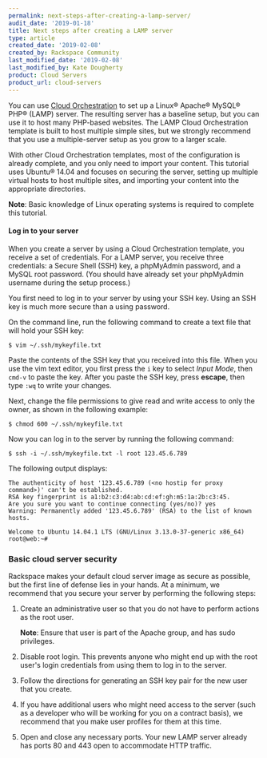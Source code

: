 ```yaml
---
permalink: next-steps-after-creating-a-lamp-server/
audit_date: '2019-01-18'
title: Next steps after creating a LAMP server
type: article
created_date: '2019-02-08'
created_by: Rackspace Community
last_modified_date: '2019-02-08'
last_modified_by: Kate Dougherty
product: Cloud Servers
product_url: cloud-servers
---
```

You can use [Cloud
Orchestration](/how-to/quick-set-up-with-rackspace-cloud-orchestration/) to
set up a Linux&reg; Apache&reg; MySQL&reg; PHP&reg; (LAMP) server. The
resulting server has a baseline setup, but you can use it to host many 
PHP-based websites. The LAMP Cloud Orchestration template is built to host
multiple simple sites, but we strongly recommend that you use a 
multiple-server setup as you grow to a larger scale.

With other Cloud Orchestration templates, most of the configuration is already
complete, and you only need to import your content. This tutorial uses
Ubuntu&reg; 14.04 and focuses on securing the server, setting up multiple
virtual hosts to host multiple sites, and importing your content into the
appropriate directories.

**Note**: Basic knowledge of Linux operating systems is required to complete
this tutorial.

#### Log in to your server

When you create a server by using a Cloud Orchestration template, you receive
a set of credentials. For a LAMP server, you receive three credentials: a
Secure Shell (SSH) key, a phpMyAdmin password, and a MySQL root password. (You
should have already set your phpMyAdmin username during the setup process.)

You first need to log in to your server by using your SSH key. Using an SSH
key is much more secure than a using password.

On the command line, run the following command to create a text file that
will hold your SSH key:

    $ vim ~/.ssh/mykeyfile.txt

Paste the contents of the SSH key that you received into this file. When you
use the vim text editor, you first press the `i` key to select _Input Mode_,
then `cmd-v` to paste the key. After you paste the SSH key, press **escape**,
then type `:wq` to write your changes.

Next, change the file permissions to give read and write access to only the
owner, as shown in the following example:

    $ chmod 600 ~/.ssh/mykeyfile.txt

Now you can log in to the server by running the following command:

    $ ssh -i ~/.ssh/mykeyfile.txt -l root 123.45.6.789

The following output displays:

    The authenticity of host '123.45.6.789 (<no hostip for proxy command>)' can't be established.
    RSA key fingerprint is a1:b2:c3:d4:ab:cd:ef:gh:m5:1a:2b:c3:45.
    Are you sure you want to continue connecting (yes/no)? yes
    Warning: Permanently added '123.45.6.789' (RSA) to the list of known hosts.

    Welcome to Ubuntu 14.04.1 LTS (GNU/Linux 3.13.0-37-generic x86_64)
    root@web:~#

### Basic cloud server security

Rackspace makes your default cloud server image as secure as possible, but the
first line of defense lies in your hands. At a minimum, we recommend that you
secure your server by performing the following steps:

1. Create an administrative user so that you do not have to perform actions
   as the root user.

   **Note**: Ensure that user is part of the Apache group, and has sudo
   privileges.

2. Disable root login. This prevents anyone who might end up with the root
   user's login credentials from using them to log in to the server.
3. Follow the directions for generating an SSH key pair for the new user that
   you create.
4. If you have additional users who might need access to the server (such as a
   developer who will be working for you on a contract basis), we recommend
   that you make user profiles for them at this time.
5. Open and close any necessary ports. Your new LAMP server already has ports
   80 and 443 open to accommodate HTTP traffic.
